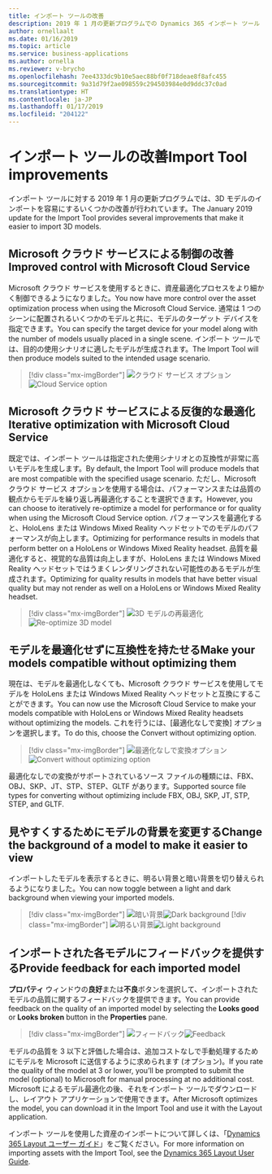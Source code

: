 ```yaml
---
title: インポート ツールの改善
description: 2019 年 1 月の更新プログラムでの Dynamics 365 インポート ツール (プレビュー) の改善。
author: ornellaalt
ms.date: 01/16/2019
ms.topic: article
ms.service: business-applications
ms.author: ornella
ms.reviewer: v-brycho
ms.openlocfilehash: 7ee4333dc9b10e5aec88bf0f718deae8f8afc455
ms.sourcegitcommit: 9a31d79f2ae098559c294503984e0d9ddc37c0ad
ms.translationtype: HT
ms.contentlocale: ja-JP
ms.lasthandoff: 01/17/2019
ms.locfileid: "204122"
---
```

# <a name="import-tool-improvements"></a><span data-ttu-id="58057-103">インポート ツールの改善</span><span class="sxs-lookup"><span data-stu-id="58057-103">Import Tool improvements</span></span>

<span data-ttu-id="58057-104">インポート ツールに対する 2019 年 1 月の更新プログラムでは、3D モデルのインポートを容易にするいくつかの改善が行われています。</span><span class="sxs-lookup"><span data-stu-id="58057-104">The January 2019 update for the Import Tool provides several improvements that make it easier to import 3D models.</span></span>

## <a name="improved-control-with-microsoft-cloud-service"></a><span data-ttu-id="58057-105">Microsoft クラウド サービスによる制御の改善</span><span class="sxs-lookup"><span data-stu-id="58057-105">Improved control with Microsoft Cloud Service</span></span>

<span data-ttu-id="58057-106">Microsoft クラウド サービスを使用するときに、資産最適化プロセスをより細かく制御できるようになりました。</span><span class="sxs-lookup"><span data-stu-id="58057-106">You now have more control over the asset optimization process when using the Microsoft Cloud Service.</span></span> <span data-ttu-id="58057-107">通常は 1 つのシーンに配置されるいくつかのモデルと共に、モデルのターゲット デバイスを指定できます。</span><span class="sxs-lookup"><span data-stu-id="58057-107">You can specify the target device for your model along with the number of models usually placed in a single scene.</span></span> <span data-ttu-id="58057-108">インポート ツールでは、目的の使用シナリオに適したモデルが生成されます。</span><span class="sxs-lookup"><span data-stu-id="58057-108">The Import Tool will then produce models suited to the intended usage scenario.</span></span>

> [!div class="mx-imgBorder"]
> <span data-ttu-id="58057-109">![クラウド サービス オプション](media/cloud-service-option.PNG "クラウド サービス オプション")</span><span class="sxs-lookup"><span data-stu-id="58057-109">![Cloud Service option](media/cloud-service-option.PNG "Cloud Service option")</span></span>

## <a name="iterative-optimization-with-microsoft-cloud-service"></a><span data-ttu-id="58057-110">Microsoft クラウド サービスによる反復的な最適化</span><span class="sxs-lookup"><span data-stu-id="58057-110">Iterative optimization with Microsoft Cloud Service</span></span>

<span data-ttu-id="58057-111">既定では、インポート ツールは指定された使用シナリオとの互換性が非常に高いモデルを生成します。</span><span class="sxs-lookup"><span data-stu-id="58057-111">By default, the Import Tool will produce models that are most compatible with the specified usage scenario.</span></span> <span data-ttu-id="58057-112">ただし、Microsoft クラウド サービス オプションを使用する場合は、パフォーマンスまたは品質の観点からモデルを繰り返し再最適化することを選択できます。</span><span class="sxs-lookup"><span data-stu-id="58057-112">However, you can choose to iteratively re-optimize a model for performance or for quality when using the Microsoft Cloud Service option.</span></span> <span data-ttu-id="58057-113">パフォーマンスを最適化すると、HoloLens または Windows Mixed Reality ヘッドセットでのモデルのパフォーマンスが向上します。</span><span class="sxs-lookup"><span data-stu-id="58057-113">Optimizing for performance results in models that perform better on a HoloLens or Windows Mixed Reality headset.</span></span> <span data-ttu-id="58057-114">品質を最適化すると、視覚的な品質は向上しますが、HoloLens または Windows Mixed Reality ヘッドセットではうまくレンダリングされない可能性のあるモデルが生成されます。</span><span class="sxs-lookup"><span data-stu-id="58057-114">Optimizing for quality results in models that have better visual quality but may not render as well on a HoloLens or Windows Mixed Reality headset.</span></span>

> [!div class="mx-imgBorder"]
> <span data-ttu-id="58057-115">![3D モデルの再最適化](media/reoptimize-slider.PNG "3D モデルの再最適化")</span><span class="sxs-lookup"><span data-stu-id="58057-115">![Re-optimize 3D model](media/reoptimize-slider.PNG "Re-optimize 3D model")</span></span>

## <a name="make-your-models-compatible-without-optimizing-them"></a><span data-ttu-id="58057-116">モデルを最適化せずに互換性を持たせる</span><span class="sxs-lookup"><span data-stu-id="58057-116">Make your models compatible without optimizing them</span></span>

<span data-ttu-id="58057-117">現在は、モデルを最適化しなくても、Microsoft クラウド サービスを使用してモデルを HoloLens または Windows Mixed Reality ヘッドセットと互換にすることができます。</span><span class="sxs-lookup"><span data-stu-id="58057-117">You can now use the Microsoft Cloud Service to make your models compatible with HoloLens or Windows Mixed Reality headsets without optimizing the models.</span></span> <span data-ttu-id="58057-118">これを行うには、[最適化なしで変換] オプションを選択します。</span><span class="sxs-lookup"><span data-stu-id="58057-118">To do this, choose the Convert without optimizing option.</span></span> 

> [!div class="mx-imgBorder"]
> <span data-ttu-id="58057-119">![最適化なしで変換オプション](media/convert-without-optimizing.PNG "最適化なしで変換オプション")</span><span class="sxs-lookup"><span data-stu-id="58057-119">![Convert without optimizing option](media/convert-without-optimizing.PNG "Convert without optimizing option")</span></span>

<span data-ttu-id="58057-120">最適化なしでの変換がサポートされているソース ファイルの種類には、FBX、OBJ、SKP、JT、STP、STEP、GLTF があります。</span><span class="sxs-lookup"><span data-stu-id="58057-120">Supported source file types for converting without optimizing include FBX, OBJ, SKP, JT, STP, STEP, and GLTF.</span></span>

## <a name="change-the-background-of-a-model-to-make-it-easier-to-view"></a><span data-ttu-id="58057-121">見やすくするためにモデルの背景を変更する</span><span class="sxs-lookup"><span data-stu-id="58057-121">Change the background of a model to make it easier to view</span></span>

<span data-ttu-id="58057-122">インポートしたモデルを表示するときに、明るい背景と暗い背景を切り替えられるようになりました。</span><span class="sxs-lookup"><span data-stu-id="58057-122">You can now toggle between a light and dark background when viewing your imported models.</span></span>

> [!div class="mx-imgBorder"]
> <span data-ttu-id="58057-123">![暗い背景](media/dark-background.PNG "暗い背景")</span><span class="sxs-lookup"><span data-stu-id="58057-123">![Dark background](media/dark-background.PNG "Dark background")</span></span>
> [!div class="mx-imgBorder"]
> <span data-ttu-id="58057-124">![明るい背景](media/light-background.PNG "明るい背景")</span><span class="sxs-lookup"><span data-stu-id="58057-124">![Light background](media/light-background.PNG "Light background")</span></span>

## <a name="provide-feedback-for-each-imported-model"></a><span data-ttu-id="58057-125">インポートされた各モデルにフィードバックを提供する</span><span class="sxs-lookup"><span data-stu-id="58057-125">Provide feedback for each imported model</span></span>

<span data-ttu-id="58057-126">**プロパティ** ウィンドウの**良好**または**不良**ボタンを選択して、インポートされたモデルの品質に関するフィードバックを提供できます。</span><span class="sxs-lookup"><span data-stu-id="58057-126">You can provide feedback on the quality of an imported model by selecting the **Looks good** or **Looks broken** button in the **Properties** pane.</span></span>

> [!div class="mx-imgBorder"]
> <span data-ttu-id="58057-127">![フィードバック](media/feedback.PNG "フィードバック")</span><span class="sxs-lookup"><span data-stu-id="58057-127">![Feedback](media/feedback.PNG "Feedback")</span></span>

<span data-ttu-id="58057-128">モデルの品質を 3 以下と評価した場合は、追加コストなしで手動処理するためにモデルを Microsoft に送信するように求められます (オプション)。</span><span class="sxs-lookup"><span data-stu-id="58057-128">If you rate the quality of the model at 3 or lower, you’ll be prompted to submit the model (optional) to Microsoft for manual processing at no additional cost.</span></span> <span data-ttu-id="58057-129">Microsoft によるモデル最適化の後、それをインポート ツールでダウンロードし、レイアウト アプリケーションで使用できます。</span><span class="sxs-lookup"><span data-stu-id="58057-129">After Microsoft optimizes the model, you can download it in the Import Tool and use it with the Layout application.</span></span>

<span data-ttu-id="58057-130">インポート ツールを使用した資産のインポートについて詳しくは、「[Dynamics 365 Layout ユーザー ガイド](https://docs.microsoft.com/en-us/dynamics365/mixed-reality/layout/user-guide)」をご覧ください。</span><span class="sxs-lookup"><span data-stu-id="58057-130">For more information on importing assets with the Import Tool, see the [Dynamics 365 Layout User Guide](https://docs.microsoft.com/en-us/dynamics365/mixed-reality/layout/user-guide).</span></span> 




